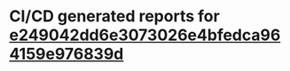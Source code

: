 # CI/CD generated reports for [e249042dd6e3073026e4bfedca964159e976839d](https://github.com/hydephp/develop/commit/e249042dd6e3073026e4bfedca964159e976839d)
